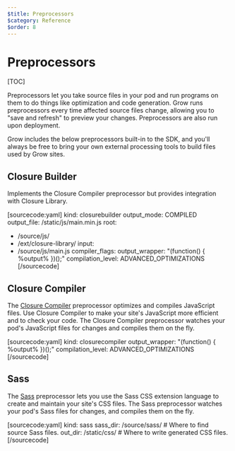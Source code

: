```yaml
---
$title: Preprocessors
$category: Reference
$order: 8
---
```

# Preprocessors

[TOC]

Preprocessors let you take source files in your pod and run programs on them to do things like optimization and code generation. Grow runs preprocessors every time affected source files change, allowing you to "save and refresh" to preview your changes. Preprocessors are also run upon deployment.

Grow includes the below preprocessors built-in to the SDK, and you'll always be free to bring your own external processing tools to build files used by Grow sites.

## Closure Builder

Implements the Closure Compiler preprocessor but provides integration with Closure Library.

[sourcecode:yaml]
kind: closurebuilder
output_mode: COMPILED
output_file: /static/js/main.min.js
root:
- /source/js/
- /ext/closure-library/
input:
- /source/js/main.js
compiler_flags:
  output_wrapper: "(function() { %output% })();"
  compilation_level: ADVANCED_OPTIMIZATIONS
[/sourcecode]

## Closure Compiler

The [Closure Compiler](https://developers.google.com/closure/compiler/) preprocessor optimizes and compiles JavaScript files. Use Closure Compiler to make your site's JavaScript more efficient and to check your code. The Closure Compiler preprocessor watches your pod's JavaScript files for changes and compiles them on the fly.

[sourcecode:yaml]
kind: closurecompiler
output_wrapper: "(function() { %output% })();"
compilation_level: ADVANCED_OPTIMIZATIONS
[/sourcecode]

## Sass

The [Sass](http://sass-lang.com/) preprocessor lets you use the Sass CSS extension language to create and maintain your site's CSS files. The Sass preprocessor watches your pod's Sass files for changes, and compiles them on the fly.

[sourcecode:yaml]
kind: sass
sass_dir: /source/sass/    # Where to find source Sass files.
out_dir: /static/css/      # Where to write generated CSS files.
[/sourcecode]
